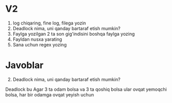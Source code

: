 # V2
1. log chiqaring, fine log, filega yozin
2. Deadlock nima, uni qanday bartaraf etish mumkin?
3. Faylga yozilgan 2 ta son gig'indisini boshqa faylga yozing
4. Fayldan nusxa yarating
5. Sana uchun regex yozing
# Javoblar 
2. Deadlock nima, uni qanday bartaraf etish mumkin?

Deadlock bu Agar 3 ta odam bolsa va 3 ta qoshiq bolsa ular ovqat yemoqchi bolsa,
har bir odamga ovqat yeyish uchun    